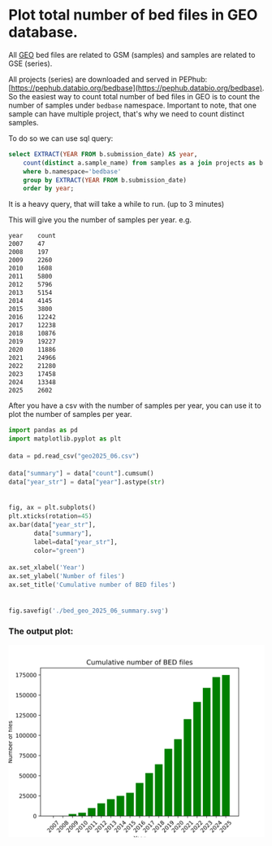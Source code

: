 # Plot total number of bed files in GEO database.

All [GEO](https://www.ncbi.nlm.nih.gov/geo/) bed files are related to GSM (samples) and samples are related to GSE (series).

All projects (series) are downloaded and served in PEPhub: [https://pephub.databio.org/bedbase](https://pephub.databio.org/bedbase). 
So the easiest way to count total number of bed files in 
GEO is to count the number of samples under `bedbase` namespace.
Important to note, that one sample can have multiple project, that's why we need to count distinct samples.

To do so we can use sql query:
```sql
select EXTRACT(YEAR FROM b.submission_date) AS year,
	count(distinct a.sample_name) from samples as a join projects as b on a.project_id = b.id 
	where b.namespace='bedbase' 
	group by EXTRACT(YEAR FROM b.submission_date)
	order by year;
```

It is a heavy query, that will take a while to run. (up to 3 minutes)

This will give you the number of samples per year.
e.g.
```text
year	count
2007	47
2008	197
2009	2260
2010	1608
2011	5800
2012	5796
2013	5154
2014	4145
2015	3800
2016	12242
2017	12238
2018	10876
2019	19227
2020	11886
2021	24966
2022	21280
2023	17458
2024	13348
2025	2602
```


After you have a csv with the number of samples per year, you can use it to plot the number of samples per year.

```python
import pandas as pd
import matplotlib.pyplot as plt

data = pd.read_csv("geo2025_06.csv")

data["summary"] = data["count"].cumsum()
data["year_str"] = data["year"].astype(str)


fig, ax = plt.subplots()
plt.xticks(rotation=45)
ax.bar(data["year_str"], 
       data["summary"], 
       label=data["year_str"], 
       color="green")

ax.set_xlabel('Year')
ax.set_ylabel('Number of files')
ax.set_title('Cumulative number of BED files')


fig.savefig('./bed_geo_2025_06_summary.svg')
```

### The output plot: 


![bed_geo_2025_06_summary.svg](../img/bed_geo_2025_06_summary.svg)
